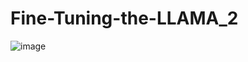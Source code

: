 # Fine-Tuning-the-LLAMA_2

![image](https://github.com/aditiinamdar/Fine-Tuning-the-LLAMA_2/assets/66082809/7b0a27c5-bffa-443e-9a45-66f5d5f0a990)
